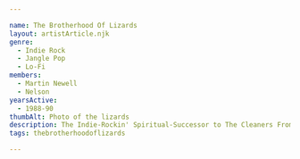 ```yaml
---

name: The Brotherhood Of Lizards
layout: artistArticle.njk
genre:
  - Indie Rock
  - Jangle Pop
  - Lo-Fi
members:
  - Martin Newell
  - Nelson
yearsActive:
  - 1988-90
thumbAlt: Photo of the lizards
description: The Indie-Rockin' Spiritual-Successor to The Cleaners From Venus
tags: thebrotherhoodoflizards

---
```


